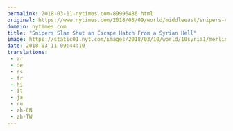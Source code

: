 ```yaml
---
permalink: 2018-03-11-nytimes.com-89996486.html
original: https://www.nytimes.com/2018/03/09/world/middleeast/snipers-evacuations-ghouta-syria.html?partner=rss&amp;emc=rss
domain: nytimes.com
title: "Snipers Slam Shut an Escape Hatch From a Syrian Hell"
image: https://static01.nyt.com/images/2018/03/10/world/10syria1/merlin_135184635_02770ac2-e53b-47d7-bf25-d3176da1fca6-mediumThreeByTwo440.jpg
date: 2018-03-11 09:44:10
translations: 
 - ar
 - de
 - es
 - fr
 - hi
 - it
 - ja
 - ru
 - zh-CN
 - zh-TW
---
```


